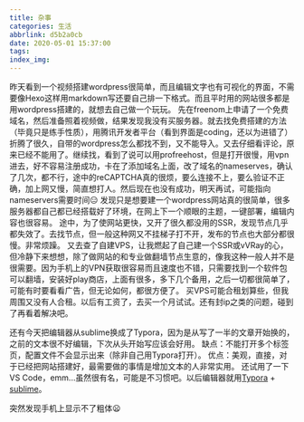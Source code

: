 ```yaml
---
title: 杂事
categories: 生活
abbrlink: d5b2a0cb
date: 2020-05-01 15:37:00
tags:
index_img:
---
```

昨天看到一个视频搭建wordpress很简单，而且编辑文字也有可视化的界面，不需要像Hexo这样用markdown写还要自己排一下格式。而且平时用的网站很多都是用wordpress搭建的，就想去自己做一个玩玩。
先在freenom上申请了一个免费域名，然后准备照着视频做，结果发现我没有买服务器。就去找免费搭建的方法（毕竟只是练手性质），用腾讯开发者平台（看到界面是coding，还以为进错了）折腾了很久，自带的wordpress怎么都找不到，又不能导入。又去仔细看评论，原来已经不能用了。继续找，看到了说可以用profreehost，但是打开很慢，用vpn进去，好不容易注册成功，卡在了添加域名上面，改了域名的nameserves，确认了几次，都不行，途中的reCAPTCHA真的很烦，要么连接不上，要么验证不正确，加上网又慢，简直想打人。然后现在也没有成功，明天再试，可能指向nameservers需要时间:expressionless:
发现只是想要建一个wordpress网站真的很简单，很多服务器都自己都已经搭载好了环境，在网上下一个顺眼的主题，一键部署，编辑内容也很容易。
途中，为了使网站更快，又开了很久都没用的SSR，发现节点几乎都失效了。去找节点，但一般这种网又不挂梯子打不开，发布的节点也大部分都很慢。非常烦躁。
又去查了自建VPS，让我燃起了自己建一个SSR或vVRay的心，但冷静下来想想，除了做网站的和专业做翻墙节点生意的，像我这种一般人并不是很需要。因为手机上的VPN获取很容易而且速度也不错，只需要找到一个软件包可以翻墙，安装好play商店，上面有很多，多下几个备用，之后一切都很简单了，可能有时要看看广告，但无论如何，都很方便了。
买VPS可能合租划算些，但我周围又没有人合租。以后有工资了，去买一个月试试。还有封ip之类的问题，碰到了再看着解决吧。

还有今天把编辑器从sublime换成了Typora，因为是从写了一半的文章开始换的，之前的文本很不好编辑，下次从头开始写应该会好用。
缺点：不能打开多个标签页，配置文件不会显示出来（除非自己用Typora打开）。
优点：美观，直接，对于已经把网站搭建好，最需要做的事情是增加文本的人非常实用。
还试用了一下VS Code，emm...虽然很有名，可能是不习惯吧。以后编辑器就用[Typora](https://typora.io/) + [sublime](https://www.sublimetext.com/3)。

突然发现手机上显示不了粗体:frowning: